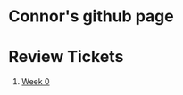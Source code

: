 # Connor's github page

# Review Tickets
1. [Week 0](https://github.com/connorw72/connorapcsptri3/issues/1)

